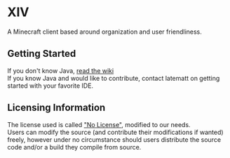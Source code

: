 # XIV
A Minecraft client based around organization and user friendliness.  
## Getting Started
If you don't know Java, [read the wiki](https://gitlab.com/latematt/XIV/wikis/home)  
If you know Java and would like to contribute, contact latematt on getting started with your favorite IDE.
## Licensing Information
The license used is called ["No License"](http://choosealicense.com/licenses/no-license/), modified to our needs.  
Users can modify the source (and contribute their modifications if wanted) freely, however under no circumstance should users distribute the source code and/or a build they compile from source.